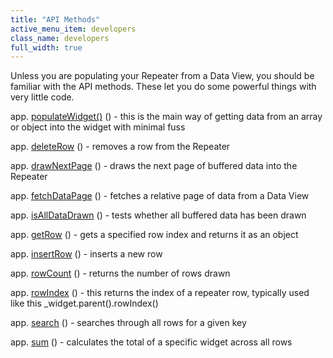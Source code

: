 ```yaml
---
title: "API Methods"
active_menu_item: developers
class_name: developers
full_width: true
---
```



Unless you are populating your Repeater from a Data View, you should be familiar with the API methods. These let you do some powerful things with very little code.

app. [populateWidget()](../../../../scripting-apis/client-api/widget-data-state-manipulation/populatewidget/) () - this is the main way of getting data from an array or object into the widget with minimal fuss

app. [deleteRow](../../../../scripting-apis/client-api/widget-object-functions/repeater-grid/deleterow) () - removes a row from the Repeater

app. [drawNextPage](../../../../scripting-apis/client-api/widget-object-functions/repeater-grid/drawnextpage) () - draws the next page of buffered data into the Repeater

app. [fetchDataPage](../../../../scripting-apis/client-api/data-view-functions/fetchdatapage) () - fetches a relative page of data from a Data View

app. [isAllDataDrawn](../../../../scripting-apis/client-api/widget-object-functions/repeater-grid/isalldatadrawn) () - tests whether all buffered data has been drawn

app. [getRow](../../../../scripting-apis/client-api/widget-object-functions/repeater-grid/getrow) () - gets a specified row index and returns it as an object

app. [insertRow](../../../../scripting-apis/client-api/widget-object-functions/repeater-grid/insertrow) () - inserts a new row

app. [rowCount](../../../../scripting-apis/client-api/widget-object-functions/repeater-grid/length) () - returns the number of rows drawn

app. [rowIndex](../../../../scripting-apis/client-api/widget-object-functions/repeater-grid/rowindex) () - this returns the index of a repeater row, typically used like this \_widget.parent().rowIndex()

app. [search](../../../../scripting-apis/client-api/widget-object-functions/repeater-grid/children) () - searches through all rows for a given key

app. [sum](../../../../scripting-apis/client-api/widget-object-functions/repeater-grid/sum) () - calculates the total of a specific widget across all rows

